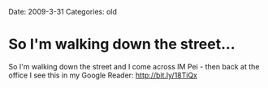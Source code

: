 Date: 2009-3-31
Categories: old

# So I'm walking down the street...

So I'm walking down the street and I come across IM Pei - then back at the office I see this in my Google Reader: <a href="http://bit.ly/18TiQx" rel="nofollow">http://bit.ly/18TiQx</a>
